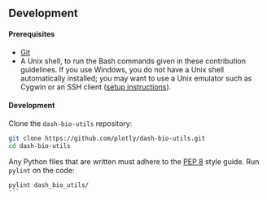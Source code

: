 ## Development

#### Prerequisites

- [Git](https://git-scm.com/) 
- A Unix shell, to run the Bash commands given in these contribution 
  guidelines. If you use Windows, you do not have a Unix shell 
  automatically installed; you may want to use a Unix emulator such
  as Cygwin or an SSH client 
  ([setup instructions](http://faculty.smu.edu/reynolds/unixtut/windows.html)).

#### Development

Clone the `dash-bio-utils` repository:

```bash
git clone https://github.com/plotly/dash-bio-utils.git
cd dash-bio-utils
```

Any Python files that are written must adhere to the [PEP
8](https://www.python.org/dev/peps/pep-0008/) style guide. Run
`pylint` on the code:

```bash
pylint dash_bio_utils/
''`
